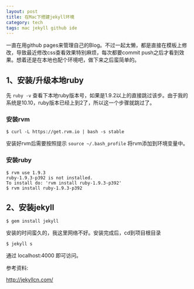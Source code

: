 ```yaml
---
layout: post
title: 在Mac下搭建jekyll环境
category: tech
tags: mac jekyll github ide
---
```


一直在用github pages来管理自己的Blog。不过一起太懒，都是直接在模板上修改，导致最近修改css查看效果特别麻烦，每次都要commit push之后才看到效果。想着还是在本地也配个环境吧，做下来之后蛮简单的。

## 1、安装/升级本地ruby

先 `ruby -v` 查看下本地ruby版本号，如果是1.9.2以上的直接跳过该步。由于我的系统是10.10，ruby版本已经上到2了，所以这一个步骤就跳过了。

### 安装rvm

	$ curl -L https://get.rvm.io | bash -s stable

安装好rvm后需要按照提示 `source ~/.bash_profile` 将rvm添加到环境变量中。




### 安装ruby

	$ rvm use 1.9.3
	ruby-1.9.3-p392 is not installed.
	To install do: 'rvm install ruby-1.9.3-p392'
	$ rvm install ruby-1.9.3-p392

## 2、安装jekyll

	$ gem install jekyll
	
安装的时间蛮久的，我这里网络不好。安装完成后，cd到项目根目录

	$ jekyll s

通过 localhost:4000 即可访问。

参考资料:

<http://jekyllcn.com/>